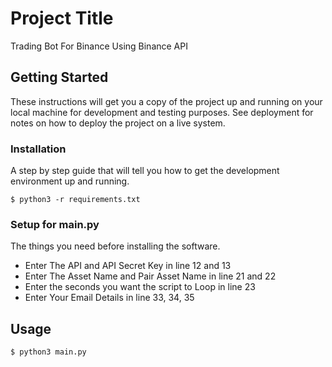# Project Title

Trading Bot For Binance Using Binance API

## Getting Started

These instructions will get you a copy of the project up and running on your local machine for development and testing purposes. See deployment for notes on how to deploy the project on a live system.


### Installation

A step by step guide that will tell you how to get the development environment up and running.

```
$ python3 -r requirements.txt
```
### Setup for main.py

The things you need before installing the software.

* Enter The API and API Secret Key in line 12 and 13
* Enter The Asset Name and Pair Asset Name in line 21 and 22
* Enter the seconds you want the script to Loop in line 23
* Enter Your Email Details in line 33, 34, 35
 

## Usage
```
$ python3 main.py
```
